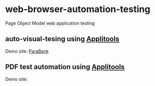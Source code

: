 # web-browser-automation-testing
Page Object Model web application testing

## auto-visual-tesing using [Applitools](https://applitools.com/)
Demo site: [ParaBank](https://parabank.parasoft.com/parabank/index.htm)

## PDF test automation using [Applitools](https://applitools.com/)
Demo site: 
